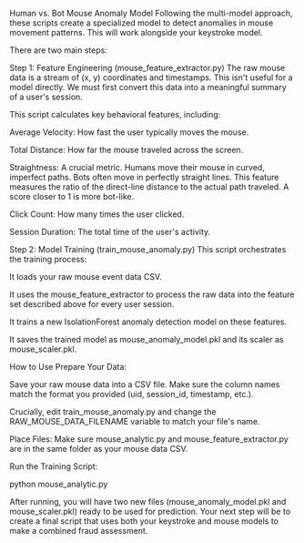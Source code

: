 Human vs. Bot Mouse Anomaly Model
Following the multi-model approach, these scripts create a specialized model to detect anomalies in mouse movement patterns. This will work alongside your keystroke model.

There are two main steps:

Step 1: Feature Engineering (mouse_feature_extractor.py)
The raw mouse data is a stream of (x, y) coordinates and timestamps. This isn't useful for a model directly. We must first convert this data into a meaningful summary of a user's session.

This script calculates key behavioral features, including:

Average Velocity: How fast the user typically moves the mouse.

Total Distance: How far the mouse traveled across the screen.

Straightness: A crucial metric. Humans move their mouse in curved, imperfect paths. Bots often move in perfectly straight lines. This feature measures the ratio of the direct-line distance to the actual path traveled. A score closer to 1 is more bot-like.

Click Count: How many times the user clicked.

Session Duration: The total time of the user's activity.

Step 2: Model Training (train_mouse_anomaly.py)
This script orchestrates the training process:

It loads your raw mouse event data CSV.

It uses the mouse_feature_extractor to process the raw data into the feature set described above for every user session.

It trains a new IsolationForest anomaly detection model on these features.

It saves the trained model as mouse_anomaly_model.pkl and its scaler as mouse_scaler.pkl.

How to Use
Prepare Your Data:

Save your raw mouse data into a CSV file. Make sure the column names match the format you provided (uid, session_id, timestamp, etc.).

Crucially, edit train_mouse_anomaly.py and change the RAW_MOUSE_DATA_FILENAME variable to match your file's name.

Place Files: Make sure mouse_analytic.py and mouse_feature_extractor.py are in the same folder as your mouse data CSV.

Run the Training Script:

python mouse_analytic.py

After running, you will have two new files (mouse_anomaly_model.pkl and mouse_scaler.pkl) ready to be used for prediction. Your next step will be to create a final script that uses both your keystroke and mouse models to make a combined fraud assessment.